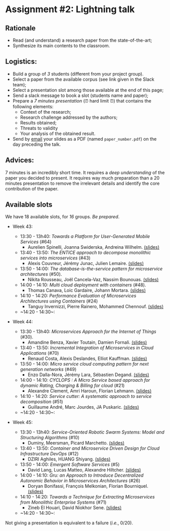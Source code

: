 # Assignment #2: Lightning talk

## Rationale

  - Read (and understand) a research paper from the state-of-the-art;
  - Synthesize its main contents to the classroom.

## Logistics:

  - Build a group of _3_ students (different from your project group).
  - Select a paper from the available corpus (see link given in the Slack team);
  - Select a presentation slot among those available at the end of this page;
  - Send a slack message to book a slot (students name and paper);
  - Prepare a *7 minutes presentation* (:alarm_clock: hard limit :alarm_clock:) that contains the following elements:
    - Context of the research;
    - Research challenge addressed by the authors;
    - Results obtained;
    - Threats to validity
    - Your analysis of the obtained result.
  - Send by [email](mosser@i3s.unice.fr) your slides as a PDF (named `paper_number.pdf`) on the day preceding the talk.

## Advices:

7 minutes is an incredibly short time. It requires a *deep understanding* of the paper you decided to present. It requires way much preparation than a 20 minutes presentation to remove the irrelevant details and identify the core contribution of the paper.


## Available slots

We have 18 available slots, for _16_ groups. _Be prepared_.

  - Week 43:
    - 13:30 - 13h40: _Towards a Platform for User-Generated Mobile Services_ (#64)
      - Aurelien Spinelli, Joanna Swiderska,  Andreina Wilhelm. [(slides)](./2_slides/64.pdf)
    - 13:40 - 13:50: _The ENTICE approach to decompose monolithic services into microservices_ (#43)
      - Alexis Couvreur, Jérémy Junac, Julien Lemaire. [(slides)](./2_slides/43.pdf)
    - 13:50 - 14:00: _The database-is-the-service pattern for microservice architectures_ (#50).
      - Nikita Rousseau, Joël Cancela-Vaz, Nassim Bounouas. [(slides)](./2_slides/50.pdf)
    - 14:00 - 14:10: _Multi cloud deployment with containers_ (#48).
      - Thomas Canava, Loic Gardaire, Johann Mortara. [(slides)](./2_slides/48.pdf)
    - 14:10 - 14:20: _Performance Evaluation of Microservices Architectures using Containers_ (#24)
      - Tanguy Invernizzi, Pierre Rainero, Mohammed Chennouf. [(slides)](./2_slides/24.pdf)
    - ~14:20 - 14:30~:

  - Week 44:
    - 13:30 - 13h40: _Microservices Approach for the Internet of Things_ (#30).
      - Amandine Benza, Xavier Toutain, Damien Fornali. [(slides)](./2_slides/30.pdf)
    - 13:40 - 13:50: _Incremental Integration of Microservices in Cloud Applications_ (#70)
      - Renaud Costa, Alexis Deslandes, Elliot Kauffman. [(slides)](./2_slides/70.pdf)
    - 13:50 - 14:00: _Micro service cloud computing pattern for next generation networks_ (#49)
      - Enzo Dalla-Nora, Jérémy Lara, Sébastien Degand. [(slides)](./2_slides/49.pdf)
    - 14:00 - 14:10: _CYCLOPS : A Micro Service based approach for dynamic Rating, Charging & Billing for cloud_ (#21)
      - Alexandre Clement, Amri Haroun, Florian Lehmann. [(slides)](./2_slides/21.pdf)
    - 14:10 - 14:20: _Service cutter: A systematic approach to service decomposition_ (#51)
      - Guillaume André, Marc Jourdes,  JA Puskaric. [(slides)](./2_slides/51.pdf)
    - ~14:20 - 14:30~:
    
  - Week 45:
    - 13:30 - 13h40: _Service-Oriented Robotic Swarm Systems: Model and Structuring Algorithms_ (#10)
      - Duminy, Meersman, Picard Marchetto. [(slides)](./2_slides/10.pdf)
    - 13:40 - 13:50: _Container and Microservice Driven Design for Cloud Infrastructure DevOps_ (#12)
      - DZIRI Aghiles, HUANG Shiyang. [(slides)](./2_slides/12.pdf)
    - 13:50 - 14:00: _Emergent Software Services_ (#5)
      - David Lang, Lucas Matteo, Alexandre Hiltcher. [(slides)](./2_slides/05.pdf)
    - 14:00 - 14:10: _Gru: an Approach to Introduce Decentralized Autonomic Behavior in Microservices Architectures_ (#26)
      - Doryan Bonifassi, François Melkonian, Florian Bourniquel. [(slides)](./2_slides/26.pdf)
    - 14:10 - 14:20: _Towards a Technique for Extracting Microservices from Monolithic Enterprise Systems_ (#71)
      - Zineb El Houari, David Niokhor Sene. [(slides)](./2_slides/71.pdf)
    - ~14:20 - 14:30~:

Not giving a  presentation is equivalent to a failure (_i.e._, 0/20).
